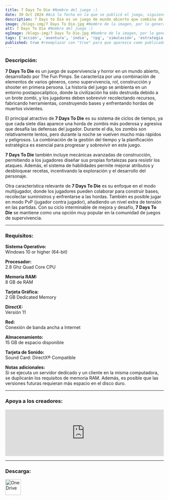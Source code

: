 ```yaml
---
title: 7 Days To Die #Nombre del juego :)
date: 30 Oct 2024 #Acá la fecha en la que se publicó el juego, siguiendo este formato: Dia "30", Mes "Oct", Año "2024" = como debe quedar: 30 Oct 2024
description: 7 Days to Die es un juego de mundo abierto que combina de forma extraordinaria juegos de disparos en primera persona, supervivencia de terror, defensa de torres y rol. Juega al primer RPG de supervivencia zombi de entorno abierto. #Acá una mini descripción del juego
image: /blogs-img/7 Days To Die.jpg #Nombre de la imagen, por lo general es exactamente el mismo nombre que el juego excluyendo lo ":" (Dos puntos)
alt: 7 Days To Die #Nombre del juego :)
ogImage: /blogs-img/7 Days To Die.jpg #Nombre de la imagen, por lo general es exactamente el mismo nombre que el juego excluyendo lo ":" (Dos puntos)
tags: ['acción', 'aventura', 'indie', 'rpg', 'simulación', 'estrategia', 'online-fix.me'] #Acá la categoría o categorías del juego, si es más de una se coloca en este formato: ['Categoría1', 'Categoría2']
published: true #reemplazar con "true" para que aparezca como publicado
---
```


<!--En VSCode seleccionando una palabra, por ejemplo: "NOMBRE-DEL-JUEGO" y apretando Ctrl+F2 se seleccionan todas las palabras iguales-->

### Descripción:
**7 Days To Die** es un juego de supervivencia y horror en un mundo abierto, desarrollado por The Fun Pimps. Se caracteriza por una combinación de elementos de varios géneros, como supervivencia, rol, construcción y shooter en primera persona. La historia del juego se ambienta en un entorno postapocalíptico, donde la civilización ha sido destruida debido a un brote zombi, y los jugadores deben sobrevivir recolectando recursos, fabricando herramientas, construyendo bases y enfrentando hordas de muertos vivientes.

El principal atractivo de **7 Days To Die** es su sistema de ciclos de tiempo, ya que cada siete días aparece una horda de zombis más poderosa y agresiva que desafía las defensas del jugador. Durante el día, los zombis son relativamente lentos, pero durante la noche se vuelven mucho más rápidos y peligrosos. La combinación de la gestión del tiempo y la planificación estratégica es esencial para progresar y sobrevivir en este juego.

**7 Days To Die** también incluye mecánicas avanzadas de construcción, permitiendo a los jugadores diseñar sus propias fortalezas para resistir los ataques. Además, el sistema de habilidades permite mejorar atributos y desbloquear recetas, incentivando la exploración y el desarrollo del personaje.

Otra característica relevante de **7 Days To Die** es su enfoque en el modo multijugador, donde los jugadores pueden colaborar para construir bases, recolectar suministros y enfrentarse a las hordas. También es posible jugar en modo PvP (jugador contra jugador), añadiendo un nivel extra de tensión en las partidas. Con su ciclo interminable de mejora y desafío, **7 Days To Die** se mantiene como una opción muy popular en la comunidad de juegos de supervivencia.

<!--Prompt para Chat-GPT: Hazme una descripción para el juego "NOMBRE-DEL-JUEGO" y cada que menciones "NOMBRE-DEL-JUEGO" ponlo en negrita -->

---

### Requisitos:
**Sistema Operativo:**  
Windows 10 or higher (64-bit)

**Procesador:**  
2.8 Ghz Quad Core CPU

**Memoria RAM:**  
8 GB de RAM

**Tarjeta Gráfica:**  
2 GB Dedicated Memory

**DirectX:**  
Versión 11

**Red:**  
Conexión de banda ancha a Internet

**Almacenamiento:**  
15 GB de espacio disponible

**Tarjeta de Sonido:**  
Sound Card: DirectX® Compatible

**Notas adicionales:**  
Si se ejecuta un servidor dedicado y un cliente en la misma computadora, se duplicarán los requisitos de memoria RAM. Además, es posible que las versiones futuras requieran más espacio en el disco duro.

<!--Si falta o sobra un requisito se quita o se agrega manteniendo el mismo formato-->

---

### Apoya a los creadores:
<iframe src="https://store.steampowered.com/widget/251570/" frameborder="0" style="background-color: transparent; width: 100% !important; aspect-ratio: 646 / 190;"></iframe>

---

### Descarga:
[<img src="https://gist.github.com/cxmeel/0dbc95191f239b631c3874f4ccf114e2/raw/download.svg" alt="OneDrive" height="50" />](https://1drv.ms/u/s!Ah59IBm0qGurh8IBS4LVS7LNJlnPYQ?e=faznhf)

<!-- # se debe reemplazar por el link de descarga-->

<!--OneDrive se debe reemplazar por el servicio donde está subido el juego-->

